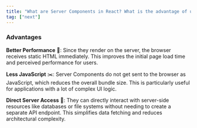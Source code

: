 ```yaml
---
title: "What are Server Components in React? What is the advantage of using them?"
tag: ["next"]
---
```


### **Advantages** 

**Better Performance** 🚀: Since they render on the server, the browser receives static HTML immediately. This improves the initial page load time and perceived performance for users.

**Less JavaScript** ✂️: Server Components do not get sent to the browser as JavaScript, which reduces the overall bundle size. This is particularly useful for applications with a lot of complex UI logic.

**Direct Server Access** 💾: They can directly interact with server-side resources like databases or file systems without needing to create a separate API endpoint. This simplifies data fetching and reduces architectural complexity.